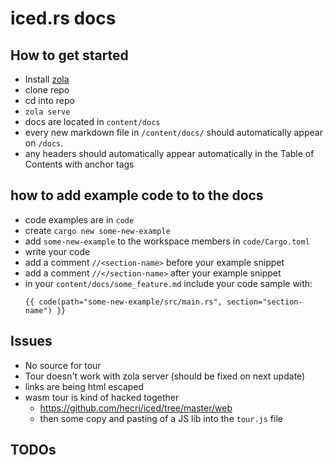 # iced.rs docs

## How to get started
- Install [zola](https://www.getzola.org/)
- clone repo
- cd into repo
- `zola serve`
- docs are located in `content/docs`
- every new markdown file in `/content/docs/` should automatically appear on `/docs`.
- any headers should automatically appear automatically in the Table of Contents with anchor tags

## how to add example code to to the docs
- code examples are in `code`
- create `cargo new some-new-example`
- add `some-new-example` to the workspace members in `code/Cargo.toml`
- write your code
- add a comment `//<section-name>` before your example snippet
- add a comment `//</section-name>` after your example snippet
- in your `content/docs/some_feature.md` include your code sample with:
    ```jinja
    {{ code(path="some-new-example/src/main.rs", section="section-name") }}
    ```

## Issues
- No source for tour
- Tour doesn't work with zola server (should be fixed on next update)
- links are being html escaped
- wasm tour is kind of hacked together
    - https://github.com/hecrj/iced/tree/master/web
    - then some copy and pasting of a JS lib into the `tour.js` file

## TODOs
